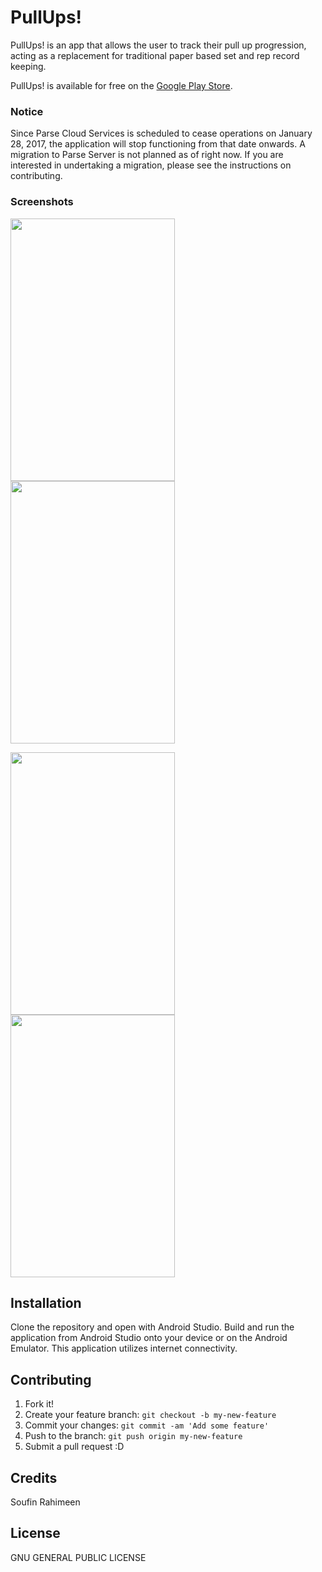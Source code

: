 # PullUps!

PullUps! is an app that allows the user to track their pull up progression, acting as a replacement for traditional paper based set and rep record keeping.

PullUps! is available for free on the [Google Play Store](https://play.google.com/store/apps/details?id=com.rahimeen.soufin.pullups).

### Notice
Since Parse Cloud Services is scheduled to cease operations on January 28, 2017, the application will stop functioning from that date onwards. A migration to Parse Server is not planned as of right now. If you are interested in undertaking a migration, please see the instructions on contributing.

### Screenshots
<img src="https://lh3.googleusercontent.com/sKM_wMyyhawIaeNilm7SD8Q8mYmagbTff6v3W3gFeGaGyeXuqF42wXV_lep4nYaa_H-K=h900-rw" width="263px" height="420px" /> <img src="https://lh3.googleusercontent.com/vomnkm7h0Shd5VgWVYaim6QoJba_Lr0q1nwCY3dCn6JhBEtFIkaQzV3jz73flK7ViUA=h900-rw" width="263px" height="420px" />

<img src="https://lh3.googleusercontent.com/D_QKb86h37IJdkGLWO66crzHbaloURm4zwv1Qm3aBs8_0yhIEsLhu3pe8sElmbKC5Q=h900-rw" width="263px" height="420px" /> <img src="https://lh3.googleusercontent.com/niWs6YB5o-RDkTme-fH6jRHDz1YDpAcDxWxzUzx1JIll1soXmt1Mbcc2d5DJ8mg6TUA=h900-rw" width="263px" height="420px" />

## Installation
Clone the repository and open with Android Studio. Build and run the application from Android Studio onto your device or on the Android Emulator. This application utilizes internet connectivity.

## Contributing
1. Fork it!
2. Create your feature branch: `git checkout -b my-new-feature`
3. Commit your changes: `git commit -am 'Add some feature'`
4. Push to the branch: `git push origin my-new-feature`
5. Submit a pull request :D

## Credits
Soufin Rahimeen

## License
GNU GENERAL PUBLIC LICENSE


